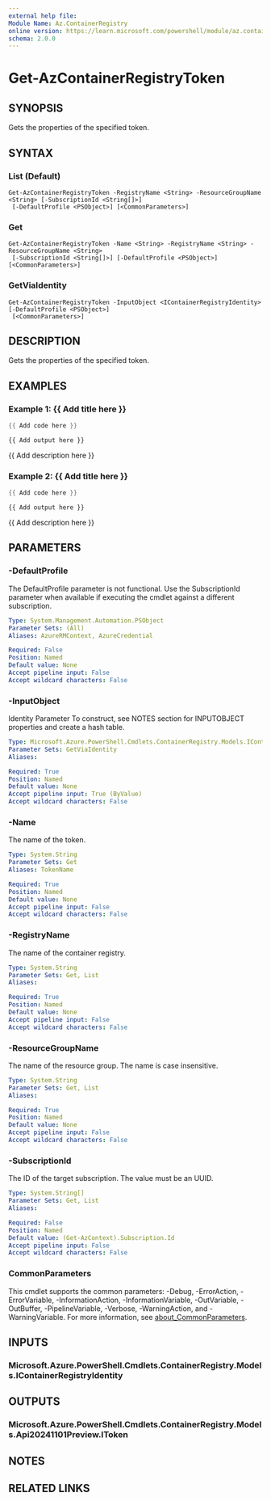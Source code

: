 ```yaml
---
external help file:
Module Name: Az.ContainerRegistry
online version: https://learn.microsoft.com/powershell/module/az.containerregistry/get-azcontainerregistrytoken
schema: 2.0.0
---
```


# Get-AzContainerRegistryToken

## SYNOPSIS
Gets the properties of the specified token.

## SYNTAX

### List (Default)
```
Get-AzContainerRegistryToken -RegistryName <String> -ResourceGroupName <String> [-SubscriptionId <String[]>]
 [-DefaultProfile <PSObject>] [<CommonParameters>]
```

### Get
```
Get-AzContainerRegistryToken -Name <String> -RegistryName <String> -ResourceGroupName <String>
 [-SubscriptionId <String[]>] [-DefaultProfile <PSObject>] [<CommonParameters>]
```

### GetViaIdentity
```
Get-AzContainerRegistryToken -InputObject <IContainerRegistryIdentity> [-DefaultProfile <PSObject>]
 [<CommonParameters>]
```

## DESCRIPTION
Gets the properties of the specified token.

## EXAMPLES

### Example 1: {{ Add title here }}
```powershell
{{ Add code here }}
```

```output
{{ Add output here }}
```

{{ Add description here }}

### Example 2: {{ Add title here }}
```powershell
{{ Add code here }}
```

```output
{{ Add output here }}
```

{{ Add description here }}

## PARAMETERS

### -DefaultProfile
The DefaultProfile parameter is not functional.
Use the SubscriptionId parameter when available if executing the cmdlet against a different subscription.

```yaml
Type: System.Management.Automation.PSObject
Parameter Sets: (All)
Aliases: AzureRMContext, AzureCredential

Required: False
Position: Named
Default value: None
Accept pipeline input: False
Accept wildcard characters: False
```

### -InputObject
Identity Parameter
To construct, see NOTES section for INPUTOBJECT properties and create a hash table.

```yaml
Type: Microsoft.Azure.PowerShell.Cmdlets.ContainerRegistry.Models.IContainerRegistryIdentity
Parameter Sets: GetViaIdentity
Aliases:

Required: True
Position: Named
Default value: None
Accept pipeline input: True (ByValue)
Accept wildcard characters: False
```

### -Name
The name of the token.

```yaml
Type: System.String
Parameter Sets: Get
Aliases: TokenName

Required: True
Position: Named
Default value: None
Accept pipeline input: False
Accept wildcard characters: False
```

### -RegistryName
The name of the container registry.

```yaml
Type: System.String
Parameter Sets: Get, List
Aliases:

Required: True
Position: Named
Default value: None
Accept pipeline input: False
Accept wildcard characters: False
```

### -ResourceGroupName
The name of the resource group.
The name is case insensitive.

```yaml
Type: System.String
Parameter Sets: Get, List
Aliases:

Required: True
Position: Named
Default value: None
Accept pipeline input: False
Accept wildcard characters: False
```

### -SubscriptionId
The ID of the target subscription.
The value must be an UUID.

```yaml
Type: System.String[]
Parameter Sets: Get, List
Aliases:

Required: False
Position: Named
Default value: (Get-AzContext).Subscription.Id
Accept pipeline input: False
Accept wildcard characters: False
```

### CommonParameters
This cmdlet supports the common parameters: -Debug, -ErrorAction, -ErrorVariable, -InformationAction, -InformationVariable, -OutVariable, -OutBuffer, -PipelineVariable, -Verbose, -WarningAction, and -WarningVariable. For more information, see [about_CommonParameters](http://go.microsoft.com/fwlink/?LinkID=113216).

## INPUTS

### Microsoft.Azure.PowerShell.Cmdlets.ContainerRegistry.Models.IContainerRegistryIdentity

## OUTPUTS

### Microsoft.Azure.PowerShell.Cmdlets.ContainerRegistry.Models.Api20241101Preview.IToken

## NOTES

## RELATED LINKS

